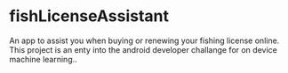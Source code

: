# fishLicenseAssistant
An app to assist you when buying or renewing your fishing license online. This project is an enty into the android developer challange for on device machine learning..
